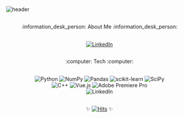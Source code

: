 
## 

![header](https://capsule-render.vercel.app/api?type=soft&&color=timeAuto&height=200&section=header&text=Jeewon%20Koo&fontSize=65&fontAlignY=45&desc=Computer+Science+@+University+of+Illinois+Urbana+Champaign&descAlign=50&descAlignY=67&animation=twinkling)


## 
<div align=center>
	:information_desk_person: About Me :information_desk_person:

  \
	[![LinkedIn](https://img.shields.io/badge/linkedin-%230077B5.svg?style=for-the-badge&logo=linkedin&logoColor=white)](https://www.linkedin.com/in/jeewonkoo/)
</div>

## 
<div align=center>
	:computer: Tech :computer:

  \
	![Python](https://img.shields.io/badge/python-3670A0?style=for-the-badge&logo=python&logoColor=ffdd54)  ![NumPy](https://img.shields.io/badge/numpy-%23013243.svg?style=for-the-badge&logo=numpy&logoColor=white) ![Pandas](https://img.shields.io/badge/pandas-%23150458.svg?style=for-the-badge&logo=pandas&logoColor=white) ![scikit-learn](https://img.shields.io/badge/scikit--learn-%23F7931E.svg?style=for-the-badge&logo=scikit-learn&logoColor=white) ![SciPy](https://img.shields.io/badge/SciPy-%230C55A5.svg?style=for-the-badge&logo=scipy&logoColor=%white)
\
	![C++](https://img.shields.io/badge/c++-%2300599C.svg?style=for-the-badge&logo=c%2B%2B&logoColor=white) 
		![Vue.js](https://img.shields.io/badge/vuejs-%2335495e.svg?style=for-the-badge&logo=vuedotjs&logoColor=%234FC08D) ![Adobe Premiere Pro](https://img.shields.io/badge/Adobe%20Premiere%20Pro-9999FF.svg?style=for-the-badge&logo=Adobe%20Premiere%20Pro&logoColor=white) \
	![LinkedIn](https://img.shields.io/badge/linkedin-%230077B5.svg?style=for-the-badge&logo=linkedin&logoColor=white)
</div>

## 

<div align=center>
 
  :sparkles: [![Hits](https://hits.seeyoufarm.com/api/count/incr/badge.svg?url=https%3A%2F%2Fgithub.com%2Fjeewonkoo&count_bg=%23FF7B00&title_bg=%23555555&icon=&icon_color=%23E7E7E7&title=hits&edge_flat=false)](https://hits.seeyoufarm.com) :sparkles:
</div>
